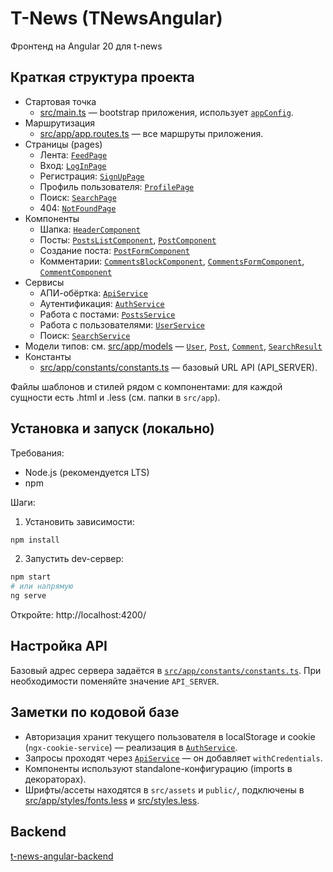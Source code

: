 # T-News (TNewsAngular)

Фронтенд на Angular 20 для t-news

## Краткая структура проекта

- Стартовая точка
  - [src/main.ts](src/main.ts) — bootstrap приложения, использует [`appConfig`](src/app/app.config.ts).
- Маршрутизация
  - [src/app/app.routes.ts](src/app/app.routes.ts) — все маршруты приложения.
- Страницы (pages)
  - Лента: [`FeedPage`](src/app/pages/feed-page/feed-page.ts)
  - Вход: [`LogInPage`](src/app/pages/log-in-page/log-in-page.ts)
  - Регистрация: [`SignUpPage`](src/app/pages/sign-up-page/sign-up-page.ts)
  - Профиль пользователя: [`ProfilePage`](src/app/pages/profile-page/profile-page.ts)
  - Поиск: [`SearchPage`](src/app/pages/search-page/search-page.ts)
  - 404: [`NotFoundPage`](src/app/pages/not-found-page/not-found-page.ts)
- Компоненты
  - Шапка: [`HeaderComponent`](src/app/components/header/header.ts)
  - Посты: [`PostsListComponent`](src/app/components/posts/posts-list/posts-list.ts), [`PostComponent`](src/app/components/posts/post/post.ts)
  - Создание поста: [`PostFormComponent`](src/app/components/posts/post-form/post-form.ts)
  - Комментарии: [`CommentsBlockComponent`](src/app/components/comments/comments-block/comments-block.ts), [`CommentsFormComponent`](src/app/components/comments/comments-form/comments-form.ts), [`CommentComponent`](src/app/components/comments/comment/comment.ts)
- Сервисы
  - АПИ-обёртка: [`ApiService`](src/app/services/api/api.ts)
  - Аутентификация: [`AuthService`](src/app/services/auth/auth.ts)
  - Работа с постами: [`PostsService`](src/app/services/posts/posts.ts)
  - Работа с пользователями: [`UserService`](src/app/services/user/user.ts)
  - Поиск: [`SearchService`](src/app/services/search/search.ts)
- Модели типов: см. [src/app/models](src/app/models) — [`User`](src/app/models/user.ts), [`Post`](src/app/models/post.ts), [`Comment`](src/app/models/comment.ts), [`SearchResult`](src/app/models/search-result.ts)
- Константы
  - [src/app/constants/constants.ts](src/app/constants/constants.ts) — базовый URL API (API_SERVER).

Файлы шаблонов и стилей рядом с компонентами: для каждой сущности есть .html и .less (см. папки в `src/app`).

## Установка и запуск (локально)

Требования:
- Node.js (рекомендуется LTS)
- npm

Шаги:

1. Установить зависимости:
```sh
npm install
```

2. Запустить dev-сервер:
```sh
npm start
# или напрямую
ng serve
```
Откройте: http://localhost:4200/

## Настройка API

Базовый адрес сервера задаётся в [`src/app/constants/constants.ts`](src/app/constants/constants.ts). При необходимости поменяйте значение `API_SERVER`.

## Заметки по кодовой базе

- Авторизация хранит текущего пользователя в localStorage и cookie (`ngx-cookie-service`) — реализация в [`AuthService`](src/app/services/auth/auth.ts).
- Запросы проходят через [`ApiService`](src/app/services/api/api.ts) — он добавляет `withCredentials`.
- Компоненты используют standalone-конфигурацию (imports в декораторах).
- Шрифты/ассеты находятся в `src/assets` и `public/`, подключены в [src/app/styles/fonts.less](src/app/styles/fonts.less) и [src/styles.less](src/styles.less).

## Backend

[t-news-angular-backend](https://github.com/KobilyanskyS/t-news-angular-backend)